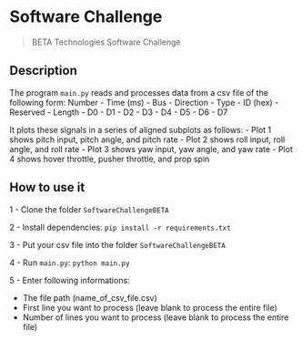 # Software Challenge

> BETA Technologies Software Challenge

## Description

The program `main.py` reads and processes data from a csv file of the following form:
Number - Time (ms) - Bus - Direction - Type - ID (hex) - Reserved - Length - D0 - D1 - D2 - D3 - D4 - D5 - D6 - D7

It plots these signals in a series of aligned subplots as follows:
    - Plot 1 shows pitch input, pitch angle, and pitch rate
    - Plot 2 shows roll input, roll angle, and roll rate
    - Plot 3 shows yaw input, yaw angle, and yaw rate
    - Plot 4 shows hover throttle, pusher throttle, and prop spin

## How to use it

1 - Clone the folder `SoftwareChallengeBETA`

2 - Install dependencies: `pip install -r requirements.txt`

3 - Put your csv file into the folder `SoftwareChallengeBETA`

4 - Run `main.py`: `python main.py`

5 - Enter following informations:
  - The file path (name_of_csv_file.csv)
  - First line you want to process (leave blank to process the entire file)
  - Number of lines you want to process (leave blank to process the entire file)



